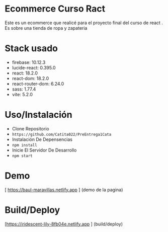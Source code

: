 # Ecommerce Curso Ract
Este es un ecommerce que realicé para el proyecto final del
curso de react . Es sobre una tienda de ropa y zapateria


# Stack usado
* firebase: 10.12.3
* lucide-react: 0.395.0
* react: 18.2.0
* react-dom: 18.2.0
* react-router-dom: 6.24.0
* sass: 1.77.4
* vite: 5.2.0

# Uso/Instalación
* Clone Repositorio
* ``` https://github.com/Catita022/PreEntrega1Cata ```
* Instalación De Depensencias 
* ``` npm install ```
* Inicie El Servidor De Desarrollo
* ``` npm start ```

# Demo



[ https://baul-maravillas.netlify.app ] (demo de la pagina)


# Build/Deploy
[https://iridescent-lily-8fb04e.netlify.app ] (build/deploy)
 